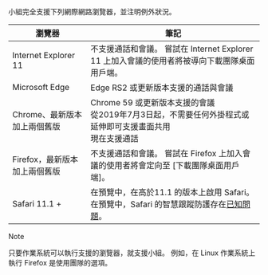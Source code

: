 小組完全支援下列網際網路瀏覽器，並注明例外狀況。

|瀏覽器  |筆記  |
|---------|---------|
|Internet Explorer 11     |   不支援通話和會議。 嘗試在 Internet Explorer 11 上加入會議的使用者將被導向下載團隊桌面用戶端。      |
|Microsoft Edge    |Edge RS2 或更新版本支援的通話與會議 |
|Chrome、最新版本加上兩個舊版     | Chrome 59 或更新版本支援的會議<br> 從2019年7月3日起，不需要任何外掛程式或延伸即可支援畫面共用<br> 現在支援通話     |
|Firefox，最新版本加上兩個舊版     |   不支援通話和會議。 嘗試在 Firefox 上加入會議的使用者將會定向至 [下載團隊桌面用戶端]。       |
|Safari 11.1 +     |   在預覽中，在高於11.1 的版本上啟用 Safari。 在預覽中，Safari 的智慧跟蹤防護存在[已知問題](https://support.office.com/article/safari-browser-support-1aac0a7c-35a8-42c1-a7df-f674afe234df)。|

> [!NOTE]
> 只要作業系統可以執行支援的瀏覽器，就支援小組。 例如，在 Linux 作業系統上執行 Firefox 是使用團隊的選項。
